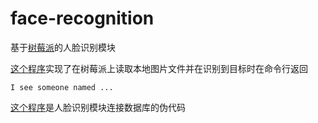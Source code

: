 # face-recognition
基于[树莓派](https://www.raspberrypi.org/)的人脸识别模块  
  
[这个程序](https://github.com/is305-smart-lock/face-recognition/blob/master/pi.py)实现了在树莓派上读取本地图片文件并在识别到目标时在命令行返回  
  
    I see someone named ...    
      
[这个程序](https://github.com/is305-smart-lock/face-recognition/blob/master/pi_sql.py)是人脸识别模块连接数据库的伪代码  
